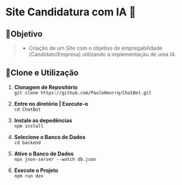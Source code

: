 # Site Candidatura com IA 🤖
<!-- Esperando imagens... -->
## 📍Objetivo
> - Criação de um Site com o objetivo de empregabilidade (Candidato/Empresa) utilizando a implementação de uma IA.
## 🔌Clone e Utilização
1. **Clonagem de Repositório**  
```git clone https://github.com/PauloHenrrq/ChatBot.git```

3. **Entre no diretório | Execute-o**  
```cd ChatBot```

4. **Instale as depedências**  
```npm install```

5. **Selecione o Banco de Dados**  
```cd backend```

6. **Ative o Banco de Dados** <!-- Em breve será utilizado um BD externo -->  
```npx json-server --watch db.json```

8. **Execute o Projeto**  
```npm run dev```
